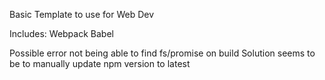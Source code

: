 Basic Template to use for Web Dev

Includes:
Webpack
Babel

Possible error not being able to find fs/promise on build
Solution seems to be to manually update npm version to latest